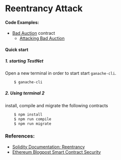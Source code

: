 # Reentrancy Attack


#### Code Examples:

   - [Bad Auction](contracts/BadAuction.sol) contract
     -  [Attacking Bad Auction](contracts/AttackBadAuction.sol)
#### Quick start
##### 1. starting TestNet

Open a new terminal in order to start start `ganache-cli`. 

```bash
    $ ganache-cli
```

##### 2. Using terminal 2 
install, compile and migrate the following contracts
```bash
    $ npm install
    $ npm run compile
    $ npm run migrate 
```

### References:
- [Solidity Documentation: Reentrancy](https://solidity.readthedocs.io/en/develop/security-considerations.html#re-entrancy)
- [Ethereum Blogpost Smart Contract Security](https://blog.ethereum.org/2016/06/10/smart-contract-security/)

